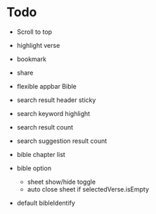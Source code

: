 # Todo
  - Scroll to top
  - highlight verse
  - bookmark
  - share
  - flexible appbar Bible
  - search result header sticky
  - search keyword highlight
  - search result count
  - search suggestion result count

  - bible chapter list
  - bible option
    - sheet show/hide toggle
    - auto close sheet if selectedVerse.isEmpty


  - default bibleIdentify
